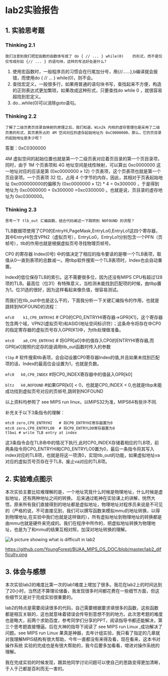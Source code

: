 # lab2实验报告
## 1. 实验思考题
### Thinking  2.1
    我们注意到我们把宏函数的函数体写成了 do { // ... } while(0)    的形式，而不是仅仅写成形如 {// ... } 的语句块，这样的写法好处是什么?
    
1. 使用宏函数时，一般程序员的习惯会在行尾加分号，用{//……},b编译就会报错，而使用do { // ... } while(0)，则不会。
2. 查找宏定义，一般很多行，如果用普通的语句块书写，查找起来不方便，构造的正则表达式更加繁琐，如果改成这种形式，只要查找do while 0 ，就很容易超找到宏定义。
3. do...while(0)可以消除goto语句。

 
### Thinking 2.2
    了解了二级页表页目录自映射的原理之后，我们知道，Win2k 内核的虚存管理也是采用了二级页表的形式，其页表所占的 4M 空间对应的虚存起始地址为 0xC0000000，那么，它的页目录的起始地址是多少呢？ 
    
答案：0xC0300000

4M 虚拟空间的起始位置也就是第一个二级页表对应着页目录的第一个页目录项，同时，由于 1M 个页表项和 4G 地址空间是线性映射，可以算出 0xc0000000 这一地址对应的应该是第 (0xc0000000 » 12) 个页表项，这个页表项也就是第一个页目录项。一个页表项 32 位，占用 4 个字节的内存，因此，其相对于页表起始地址 0xc000000000的偏移为 (0xc0000000 » 12) * 4 = 0x300000 ，于是得到地址为 0xc0000000 + 0x300000 =0xc0300000 。也就是说，页目录的虚存地址为 0xc0300000。


### Thinking 2.3
    思考一下 tlb_out 汇编函数，结合代码阐述一下跳转到 NOFOUND 的流程？

TLB数据项使用了CP0的EntryHi,PageMask,EntryLo0,EntryLo1这四个寄存器，其中EntryHi包含VPN2（虚拟页号），EntryLo0，EntryLo1分别包含一个PFN（页帧号），tlb的作用也就是根据虚拟页号寻找物理页帧号。

CP0 的寄存器 Index(0号) 中的值决定了相应的指令要读的是哪一个TLB表项，取值从0一直到表项的总数减一。用tlbp软件搜索一个TLB表项时，Index也会自动重置。

Index的低位保存TLB的索引。这不需要很多位，因为还没有MIPS CPU有超过128项的TLB。最高位（位31）有特殊意义，当检测未能找到匹配项的时候，由tlbp置为1。位31选的很好，因为这样看起来像负值，很容易测试。

而我们在tlb_out中也是这么干的，下面我分析一下关键汇编指令的作用，也就是跳转到NOFOUND的流程：

`mfc0    k1,CP0_ENTRYHI`     # CP0的CP0_ENTRYHI寄存器->GPR[K1]，这个寄存器包含两个域，VPN2(虚拟页号)和ASID(地址空间标识符）；这条命令将存在中CP0的指定寄存器的虚拟页号存入GPR[K1]中，为tlb处理做准备。

`mtc0    a0,CP0_ENTRYHI`    # 将GPR[a0]中的值存入CP0的ENTRYHI寄存器,而GPR[a0]按照约定存的是调用tlb_out函数时传入的参数

`tlbp`  # 软件搜索tlb表项，会自动设置CP0寄存器Index的值,并且如果未找到匹配项的话，Index的最高位会设置为1，也就是负数。

`mfc0   k0,CP0_INDEX`   #将CP0_INDEX寄存器中的值装入GPR[k0]

`bltz   k0,NOFOUND`     #如果GPR[k0] < 0，也就是CP0_INDEX < 0,也就是tlbp未能成功找到虚拟页号对应的页帧号,跳转到NOFOUND

以上资料均参照了 see MIPS run linux，以MIPS32为准，MIPS64有些许不同.
	
补充关于以下3条指令的理解：

	mtc0 zero,CP0_ENTRYHI 	# 将CP0_ENTRYHI寄存器置为0
	mtc0 zero,CP0_ENTRYLO0  # 将CP0_ENTRYLO0寄存器置为0
	tlbwi # write TLB entry at index

这3条指令会在TLB命中的情况下执行,此时CP0_INDEX存储着相应的TLB项，前两条指令将CP0_ENTRYHI和CP0_ENTRYLO0置为0，最后一条指令将其写入index对应的TLB项，也就是将这一项清0，实现tlb_out的功能，如果虚拟地址va对应的虚拟页号页存在于TLB，废止va对应的TLB项。

## 2. 实验难点图示
本次实验主要比较难理解的是，一个地址究竟什么时候是物理地址，什么时候是虚拟地址，还有两种地址之间的转换。
后来通过乾神在实验课上的讲解，恍然大悟，原来所有我们直接得到的地址都是虚拟地址，物理地址对程序员来说是不可见的（严格的说，不可直接见到，我们可以撰写函数来模拟mmu的地址转换，以得到物理地址,在实验中我们也就是这样做的），所有虚拟地址到物理地址的转换都是由mmu也就是硬件来完成的。我们在程序中所作的，把虚拟地址转换为物理地址，也是为了和mmu的结果互相对照，加深对地址转换的理解。

![A picture showing what is difficult in lab2](https://github.com/YoungForest/BUAA_MIPS_OS_DOC/blob/master/lab2_difficulty.png)

<https://github.com/YoungForest/BUAA_MIPS_OS_DOC/blob/master/lab2_difficulty.png>
## 3. 体会与感想
本次实验lab2的难度比第一次的lab1难度上增加了很多。我花在lab2上的时间达到了20小时，当然还不算理论储备，我发现很多时间都花费在一些细节方面，但这些细节又是对于完成实验很重要的。

lab2的特点是需要阅读很多的代码，自己需要根据要求填很多的函数，这些函数都是相互关联的，这也就意味着错误会传导到意想不到的地方。此次思考题的难度也是略大，前两个求助百度，参考同学们分享的PPT，阅读指导书都还能解决，第三个思考题直接懵逼。后在大神的指导下阅读了 see MIPS run Linux ,成功解决了问题。see MIPS run Linux 果真是神器，去年计组实验，我只看了指定的几章就对我理解MPIS结构有很大帮助，今年一直都没有来得及看，现在看来，这本书对 操作系统 实验的完成也是有很大帮助的，我今后要多加看看，增进对操作系统的理解。

我在完成实验的时候发现，跟其他同学讨论问题可以使自己的思路变得更加清晰，于人于己都是百利而无一害的。
